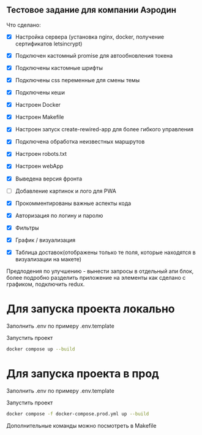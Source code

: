 ## Тестовое задание для компании Аэродин
Что сделано:
- [x] Настройка сервера (установка nginx, docker, получение сертификатов letsincrypt)
- [x] Подключен кастомный promise для автообновления токена
- [x] Подключены кастомные шрифты 
- [x] Подключены css переменные для смены темы
- [x] Подключены кеши
- [x] Настроен Docker
- [x] Настроен Makefile
- [x] Настроен запуск create-rewired-app для более гибкого управления
- [x] Подключена обработка неизвестных маршрутов
- [x] Настроен robots.txt
- [x] Настроен webApp
- [x] Выведена версия фронта
- [ ] Добавление картинок и лого для PWA
- [x] Прокомментированы важные аспекты кода

- [x]  Авторизация по логину и паролю
- [x]  Фильтры
- [x]  График / визуализация
- [x]  Таблица доставок(отображены только те поля, которые находятся в визуализации на макете)

Предлодения по улучшению - вынести запросы в отдельный апи блок, более подробно разделить приложение на элементы как сделано с графиком, подключить redux.

# Для запуска проекта локально

Заполнить .env по примеру .env.template

Запустить проект
```bash
docker compose up --build
```
# Для запуска проекта в прод

Заполнить .env по примеру .env.template

Запустить проект
```bash
docker compose -f docker-compose.prod.yml up --build
```

Дополнительные команды можно посмотреть в Makefile
